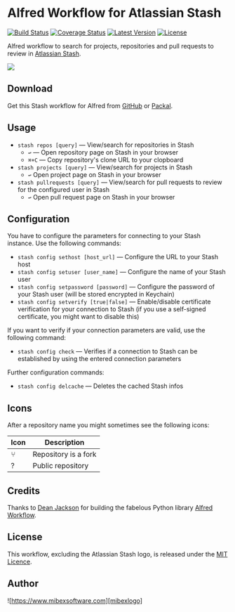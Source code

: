 # Alfred Workflow for Atlassian Stash #

[![Build Status](http://img.shields.io/travis/mibexsoftware/alfred-stash-workflow.svg?style=flat-square)](https://travis-ci.org/mibexsoftware/alfred-stash-workflow)
[![Coverage Status](http://img.shields.io/coveralls/mibexsoftware/alfred-stash-workflow/master.svg?style=flat-square)](https://coveralls.io/r/mibexsoftware/alfred-stash-workflow)
[![Latest Version](http://img.shields.io/github/release/mibexsoftware/alfred-stash-workflow.svg?style=flat-square)](https://github.com/mibexsoftware/alfred-stash-workflow/releases)
[![License](http://img.shields.io/badge/license-MIT-blue.svg?style=flat-square)](http://mibexsoftware.mit-license.org/2015)


Alfred workflow to search for projects, repositories and pull requests to review in [Atlassian Stash][stash].


![][screencast]


## Download ##

Get this Stash workflow for Alfred from [GitHub][gh-releases] or [Packal][packal-page].


## Usage ##

- `stash repos [query]` — View/search for repositories in Stash
	+ `↩` — Open repository page on Stash in your browser
	+ `⌘+C` — Copy repository's clone URL to your clopboard
- `stash projects [query]` — View/search for projects in Stash
	+ `↩` Open project page on Stash in your browser
- `stash pullrequests [query]` — View/search for pull requests to review for the configured user in Stash
	+ `↩` Open pull request page on Stash in your browser


## Configuration ##

You have to configure the parameters for connecting to your Stash instance. Use the following commands:

- `stash config sethost [host_url]` — Configure the URL to your Stash host
- `stash config setuser [user_name]` — Configure the name of your Stash user
- `stash config setpassword [password]` — Configure the password of your Stash user (will be stored encrypted in Keychain)
- `stash config setverify [true|false]` — Enable/disable certificate verification for your connection to Stash (if you use a self-signed certificate, you might want to disable this)

If you want to verify if your connection parameters are valid, use the following command:

- `stash config check` — Verifies if a connection to Stash can be established by using the entered connection parameters

Further configuration commands:

- `stash config delcache` — Deletes the cached Stash infos



## Icons ##

After a repository name you might sometimes see the following icons:

| Icon |                    Description                    |
|------|---------------------------------------------------|
|  ⑂   | Repository is a fork                              |
|  ?   | Public repository                                 |


## Credits ##

Thanks to [Dean Jackson][deanishe] for building the fabelous Python library [Alfred Workflow][alfred-workflow].


## License ##

This workflow, excluding the Atlassian Stash logo, is released under the [MIT Licence][mit].


## Author

![https://www.mibexsoftware.com][mibexlogo]


[stash]: http://www.atlassian.com/stash
[mibexlogo]: https://www.mibexsoftware.com/wp-content/uploads/2015/06/mibex.png
[deanishe]: hhttps://github.com/deanishe
[mit]: http://opensource.org/licenses/MIT
[alfred-workflow]: hhttps://github.com/deanishe
[gh-releases]: https://github.com/mibexsoftware/alfred-stash-workflow/releases
[packal-page]: http://www.packal.org/workflow/atlassian_stash
[screencast]: https://raw.githubusercontent.com/mibexsoftware/alfred-stash-workflow/master/screencast.gif
